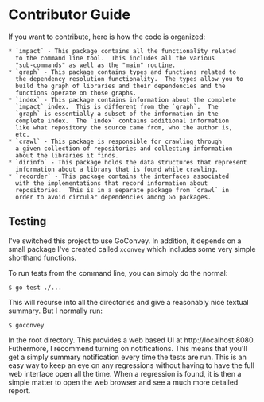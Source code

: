 # Contributor Guide

If you want to contribute, here is how the code is organized:

    * `impact` - This package contains all the functionality related
	  to the command line tool.  This includes all the various
	  "sub-commands" as well as the "main" routine.
	* `graph` - This package contains types and functions related to
	  the dependency resolution functionality.  The types allow you to
	  build the graph of libraries and their dependencies and the
	  functions operate on those graphs.
	* `index` - This package contains information about the complete
	  `impact` index.  This is different from the `graph`.  The
	  `graph` is essentially a subset of the information in the
	  complete index.  The `index` contains additional information
	  like what repository the source came from, who the author is,
	  etc.
	* `crawl` - This package is responsible for crawling through
	  a given collection of repositories and collecting information
	  about the libraries it finds.
	* `dirinfo` - This package holds the data structures that represent
	  information about a library that is found while crawling.
	* `recorder` - This package contains the interfaces associated
	  with the implementations that record information about
	  repositories.  This is in a separate package from `crawl` in
	  order to avoid circular dependencies among Go packages.

## Testing

I've switched this project to use GoConvey.  In addition, it depends
on a small package I've created called `xconvey` which includes some
very simple shorthand functions.

To run tests from the command line, you can simply do the normal:

```
$ go test ./...
```

This will recurse into all the directories and give a reasonably nice
textual summary.  But I normally run:

```
$ goconvey
```

In the root directory.  This provides a web based UI at
http://localhost:8080.  Futhermore, I recommend turning on
notifications.  This means that you'll get a simply summary
notification every time the tests are run.  This is an easy way to
keep an eye on any regressions without having to have the full web
interface open all the time.  When a regression is found, it is then a
simple matter to open the web browser and see a much more detailed
report.
